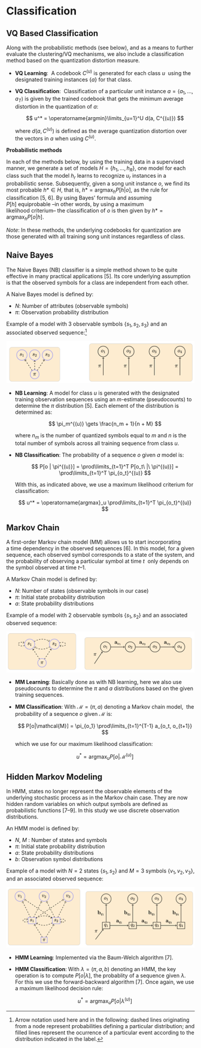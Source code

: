 # Classification

## VQ Based Classification

Along with the probabilistic methods (see below),
and as a means to further evaluate the clustering/VQ mechanisms,
we also include a classification method
based on the quantization distortion measure.

- **VQ Learning**: 
  A codebook $C^{(u)}$ is generated for each class $u$ 
  using the designated training instances $\{a\}$ for that class.

- **VQ Classification**: 
  Classification of a particular unit instance 
  $a = \langle a_1, \ldots, a_T \rangle$ 
  is given by the trained codebook that gets
  the minimum average distortion in the quantization of $a$: 

    $$
    u^* = \operatorname{argmin}\limits_{u=1}^U d(a, C^{(u)})
    $$

    where $d(a, C^{(u)})$ is defined as the average quantization distortion
    over the vectors in $a$ when using $C^{(u)}$.

**Probabilistic methods**

In each of the methods below, by using the training data in a supervised manner,
we generate a set of models
$H = \{h_1, \ldots, h_R\}$, one model for each class such that the 
model $h_r$ learns to recognize $u_r$ instances in a probabilistic sense.
Subsequently, given a song unit instance $o$, we find its most probable 
$h* \in H$, that is, $h* = \operatorname{argmax}_h P[h|o]$,
as the rule for classification [5, 6]. 
By using Bayes' formula and assuming $P[h]$ equiprobable
–in other words, by using a maximum likelihood criterium–
the classification of $o$ is then given by $h* = \operatorname{argmax}_h P[o|h]$.

*Note*: In these methods, the underlying codebooks for quantization are those
generated with all training song unit instances regardless of class.

## Naive Bayes

The Naive Bayes (NB) classifier is a simple method shown to be
quite effective in many practical applications [5]. 
Its core underlying assumption is that the observed symbols for
a class are independent from each other.

A Naive Bayes model is defined by:

- $N$: Number of attributes (observable symbols)
- $\pi$: Observation probability distribution

Example of a model with 3 observable symbols $\{s_1, s_2, s_3\}$
and an associated observed sequence:[^notation]

![](res/nb-model-and-sequence.png)

- **NB Learning**: A model for class $u$ is generated with the designated training observation
  sequences using an $m$-estimate (pseudocounts) to determine the $\pi$ distribution [5].
  Each element of the distribution is determined as:

    $$
    \pi_m^{(u)} \gets \frac{n_m + 1}{n + M}
    $$

    where $n_m$ is the number of quantized symbols equal to $m$ and $n$ is the total number
    of symbols across all training sequence from class $u$.

- **NB Classification**: The probability of a sequence $o$ given $a$ model is: 

    $$
        P[o | \pi^{(u)}]
          =
            \prod\limits_{t=1}^T P[o_t\ |\ \pi^{(u)}]
          =
            \prod\limits_{t=1}^T \pi_{o_t}^{(u)}
    $$

    With this, as indicated above, we use a maximum likelihood criterium for classification:

    $$
    u^* = \operatorname{argmax}_u \prod\limits_{t=1}^T \pi_{o_t}^{(u)}
    $$

## Markov Chain

A first-order Markov chain model (MM) allows us to start incorporating 
a time dependency in the observed sequences [6]. 
In this model, for a given sequence, each observed symbol corresponds
to a state of the system, and the probability of
observing a particular symbol at time $t$ 
only depends on the symbol observed at time $t – 1$.

A Markov Chain model is defined by:

- $N$: Number of states (observable symbols in our case)
- $\pi$: Initial state probability distribution
- $a$: State probability distributions

Example of a model with 2 observable symbols $\{s_1, s_2\}$
and an associated observed sequence:

![](res/mm-model-and-sequence.png)

- **MM Learning**: Basically done as with NB learning,
  here we also use pseudocounts to determine
  the $\pi$ and $a$ distributions based on the given training sequences.

- **MM Classification**: With $\mathcal{M} = (\pi, a)$ denoting a Markov chain model,
  the probability of a sequence $o$ given $\mathcal{M}$ is:
    
    $$
    P[o|\mathcal{M}] =
      \pi_{o_1} \prod\limits_{t=1}^{T-1} a_{o_t, o_{t+1}}
    $$

    which we use for our maximum likelihood classification: 

    $$
    u^* = \operatorname{argmax}_u P[o | \mathcal{M}^{(u)}]
    $$


## Hidden Markov Modeling

In HMM, states no longer represent the observable elements of the 
underlying stochastic process as in the Markov chain case. 
They are now hidden random variables on which 
output symbols are defined as probabilistic functions [7–9].
In this study we use discrete observation distributions.

An HMM model is defined by:

- $N$, $M$ : Number of states and symbols
- $\pi$: Initial state probability distribution
- $a$: State probability distributions
- $b$: Observation symbol distributions

Example of a model with $N = 2$ states $\{s_1, s_2\}$
and $M = 3$ symbols $\{v_1, v_2, v_3\}$,
and an associated observed sequence:

![](res/hmm-model-and-sequence.png)

- **HMM Learning**: Implemented via the Baum-Welch algorithm [7].

- **HMM Classification**: With $\lambda = (\pi, a, b)$ denoting an HMM, 
  the key operation is to compute $P[o|\lambda]$,
  the probablity of a sequence given $\lambda$.
  For this we use the forward-backward algorithm [7]. 
  Once again, we use a maximum likelihood decision rule: 

    $$
    u^* = \operatorname{argmax}_u P[o | \lambda^{(u)}]
    $$



[^notation]: Arrow notation used here and in the following: dashed lines originating from a node represent probabilities defining a particular distribution; and filled lines represent the ocurrence of a particular event according to the distribution indicated in the label.
